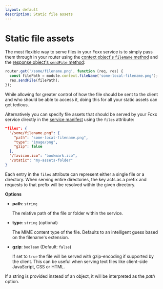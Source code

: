 ```yaml
---
layout: default
description: Static file assets
---
```

Static file assets
==================

The most flexible way to serve files in your Foxx service is to simply pass
them through in your router using the
[context object's `fileName` method](foxx-context.html#filename) and the
[response object's `sendFile` method](foxx-router-response.html#sendfile):

```js
router.get('/some/filename.png', function (req, res) {
  const filePath = module.context.fileName('some-local-filename.png');
  res.sendFile(filePath);
});
```

While allowing for greater control of how the file should be sent to the client and who should be able to access it, doing this for all your static assets can get tedious.

Alternatively you can specify file assets that should be served by your Foxx service directly in the [service manifest](foxx-manifest.html) using the `files` attribute:

```json
"files": {
  "/some/filename.png": {
    "path": "some-local-filename.png",
    "type": "image/png",
    "gzip": false
  },
  "/favicon.ico": "bookmark.ico",
  "/static": "my-assets-folder"
}
```

Each entry in the `files` attribute can represent either a single file or a directory. When serving entire directories, the key acts as a prefix and requests to that prefix will be resolved within the given directory.

**Options**

* **path**: `string`

  The relative path of the file or folder within the service.

* **type**: `string` (optional)

  The MIME content type of the file. Defaults to an intelligent guess based on the filename's extension.

* **gzip**: `boolean` (Default: `false`)

  If set to `true` the file will be served with gzip-encoding if supported by the client. This can be useful when serving text files like client-side JavaScript, CSS or HTML.

If a string is provided instead of an object, it will be interpreted as the *path* option.
